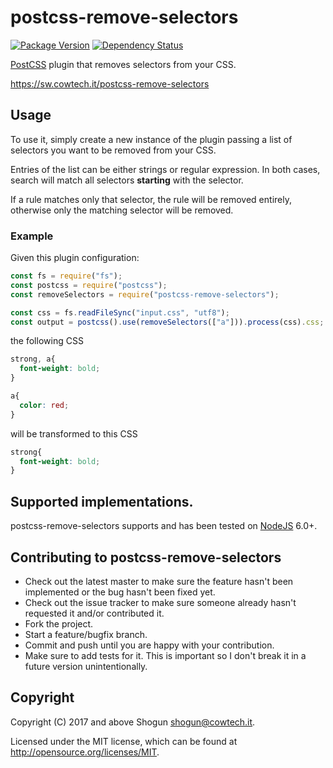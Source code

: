 # postcss-remove-selectors

[![Package Version](https://badge.fury.io/js/postcss-remove-selectors.png)](http://badge.fury.io/js/postcss-remove-selectors)
[![Dependency Status](https://gemnasium.com/ShogunPanda/postcss-remove-selectors.png?travis)](https://gemnasium.com/ShogunPanda/postcss-remove-selectors)

[PostCSS](http://postcss.org/) plugin that removes selectors from your CSS.

https://sw.cowtech.it/postcss-remove-selectors

## Usage

To use it, simply create a new instance of the plugin passing a list of selectors you want to be removed from your CSS.

Entries of the list can be either strings or regular expression. In both cases, search will match all selectors **starting** with the selector.

If a rule matches only that selector, the rule will be removed entirely, otherwise only the matching selector will be removed.

### Example

Given this plugin configuration:

```javascript
const fs = require("fs");
const postcss = require("postcss");
const removeSelectors = require("postcss-remove-selectors");

const css = fs.readFileSync("input.css", "utf8");
const output = postcss().use(removeSelectors(["a"])).process(css).css;
```

the following CSS

```css
strong, a{
  font-weight: bold;
}

a{
  color: red;
}
```

will be transformed to this CSS

```css
strong{
  font-weight: bold;
}
```

## Supported implementations.

postcss-remove-selectors supports and has been tested on [NodeJS](http://nodejs.org) 6.0+.

## Contributing to postcss-remove-selectors

* Check out the latest master to make sure the feature hasn't been implemented or the bug hasn't been fixed yet.
* Check out the issue tracker to make sure someone already hasn't requested it and/or contributed it.
* Fork the project.
* Start a feature/bugfix branch.
* Commit and push until you are happy with your contribution.
* Make sure to add tests for it. This is important so I don't break it in a future version unintentionally.

## Copyright

Copyright (C) 2017 and above Shogun <shogun@cowtech.it>.

Licensed under the MIT license, which can be found at http://opensource.org/licenses/MIT.
